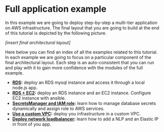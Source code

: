 # Full application example

In this example we are going to deploy step-by-step a multi-tier application on AWS infrastructure.
The final layout that you are going to build at the end of this tutorial is depicted by the following picture.

*[insert final architectural layout]*

Here below you can find an index of all the examples related to this tutorial. In each example we are going to focus on a particular component of the final architectural layout. Each step is an auto-consistent that you can run and play with it to gain more confidence with the modules of the full example.

- **[RDS](./RDS):** deploy an RDS mysql instance and access it through a local node.js app.
- **[RDS + EC2](./RDS):** deploy an RDS instance and an EC2 instance. Configure EC2 instance with ansible.
- **[SecretsManager and IAM role](./RDS):** learn how to manage database secrets dynamically and assign role to AWS services.
- **[Use a custom VPC](./RDS):** deploy you infrastructure in a custom VPC.
- **[Deploy network loadbalancer](./RDS):** learn how to add a NLP and an Elastic IP in front of you app.
